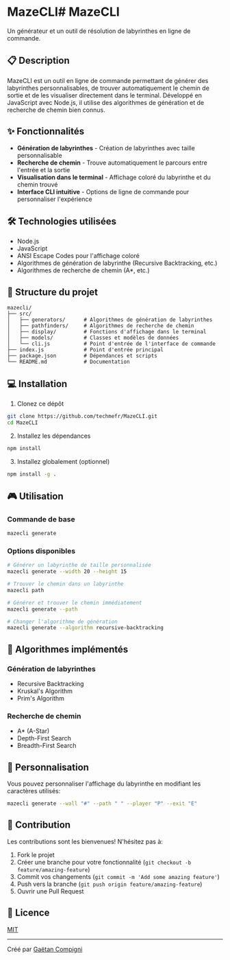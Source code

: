 # MazeCLI# MazeCLI

Un générateur et un outil de résolution de labyrinthes en ligne de commande.

## 📋 Description

MazeCLI est un outil en ligne de commande permettant de générer des labyrinthes personnalisables, de trouver automatiquement le chemin de sortie et de les visualiser directement dans le terminal. Développé en JavaScript avec Node.js, il utilise des algorithmes de génération et de recherche de chemin bien connus.

## ✨ Fonctionnalités

- **Génération de labyrinthes** - Création de labyrinthes avec taille personnalisable
- **Recherche de chemin** - Trouve automatiquement le parcours entre l'entrée et la sortie
- **Visualisation dans le terminal** - Affichage coloré du labyrinthe et du chemin trouvé
- **Interface CLI intuitive** - Options de ligne de commande pour personnaliser l'expérience

## 🛠️ Technologies utilisées

- Node.js
- JavaScript
- ANSI Escape Codes pour l'affichage coloré
- Algorithmes de génération de labyrinthe (Recursive Backtracking, etc.)
- Algorithmes de recherche de chemin (A*, etc.)

## 🧩 Structure du projet

```
mazecli/
├── src/
│   ├── generators/      # Algorithmes de génération de labyrinthes
│   ├── pathfinders/     # Algorithmes de recherche de chemin
│   ├── display/         # Fonctions d'affichage dans le terminal
│   ├── models/          # Classes et modèles de données
│   └── cli.js           # Point d'entrée de l'interface de commande
├── index.js             # Point d'entrée principal
├── package.json         # Dépendances et scripts
└── README.md            # Documentation
```

## 💻 Installation

1. Clonez ce dépôt
```bash
git clone https://github.com/techmefr/MazeCLI.git
cd MazeCLI
```

2. Installez les dépendances
```bash
npm install
```

3. Installez globalement (optionnel)
```bash
npm install -g .
```

## 🎮 Utilisation

### Commande de base
```bash
mazecli generate
```

### Options disponibles
```bash
# Générer un labyrinthe de taille personnalisée
mazecli generate --width 20 --height 15

# Trouver le chemin dans un labyrinthe
mazecli path

# Générer et trouver le chemin immédiatement
mazecli generate --path

# Changer l'algorithme de génération
mazecli generate --algorithm recursive-backtracking
```

## 🧠 Algorithmes implémentés

### Génération de labyrinthes
- Recursive Backtracking
- Kruskal's Algorithm
- Prim's Algorithm

### Recherche de chemin
- A* (A-Star)
- Depth-First Search
- Breadth-First Search

## 🎨 Personnalisation

Vous pouvez personnaliser l'affichage du labyrinthe en modifiant les caractères utilisés:

```bash
mazecli generate --wall "#" --path " " --player "P" --exit "E"
```

## 🤝 Contribution

Les contributions sont les bienvenues! N'hésitez pas à:

1. Fork le projet
2. Créer une branche pour votre fonctionnalité (`git checkout -b feature/amazing-feature`)
3. Commit vos changements (`git commit -m 'Add some amazing feature'`)
4. Push vers la branche (`git push origin feature/amazing-feature`)
5. Ouvrir une Pull Request

## 📝 Licence

[MIT](https://choosealicense.com/licenses/mit/)

---

Créé par [Gaëtan Compigni](https://github.com/techmefr)
